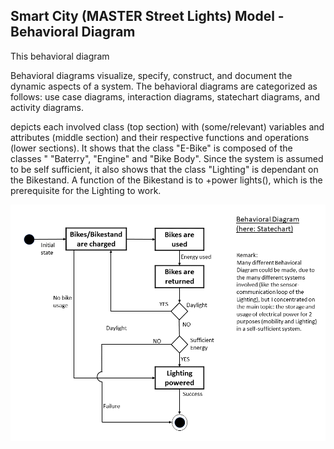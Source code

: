 ## Smart City (MASTER Street Lights) Model - Behavioral Diagram

This behavioral diagram 

Behavioral diagrams visualize, specify, construct, and document the dynamic aspects of a system. 
The behavioral diagrams are categorized as follows: use case diagrams, interaction diagrams, statechart diagrams, 
and activity diagrams.

depicts each involved class (top section) with (some/relevant) variables and attributes (middle section) and 
their respective functions and operations (lower sections). It shows that the class "E-Bike" is composed of the classes " "Baterry", 
"Engine" and "Bike Body". Since the system is assumed to be self sufficient, it also shows that the class "Lighting" is dependant on the 
Bikestand. A function of the Bikestand is to +power lights(), which is the prerequisite for the Lighting to work. 

![Example Object Diagram](../images/behavioral_diagram2.png)

